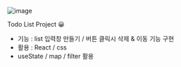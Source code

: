 ![image](https://github.com/billiweb/react_myproject/assets/119646235/5ef6d3ac-d295-485f-8658-a04a774f9963)

Todo List Project 😀

- 기능 : list 입력창 만들기 / 버튼 클릭시 삭제 & 이동 기능 구현
- 활용 : React / css
- useState / map / filter 활용
